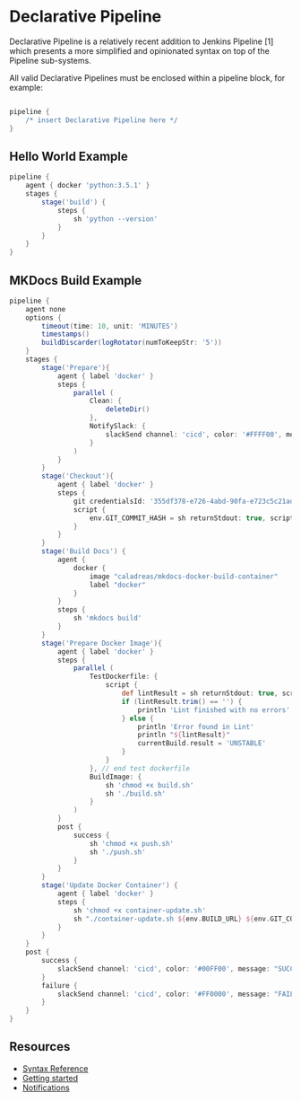# Declarative Pipeline

Declarative Pipeline is a relatively recent addition to Jenkins Pipeline [1] which presents a more simplified and opinionated syntax on top of the Pipeline sub-systems.

All valid Declarative Pipelines must be enclosed within a pipeline block, for example:

```groovy

pipeline {
    /* insert Declarative Pipeline here */
}
```

## Hello World Example

```groovy
pipeline {
    agent { docker 'python:3.5.1' }
    stages {
        stage('build') {
            steps {
                sh 'python --version'
            }
        }
    }
}
```

## MKDocs Build Example

```groovy
pipeline {
    agent none
    options {
        timeout(time: 10, unit: 'MINUTES')
        timestamps()
        buildDiscarder(logRotator(numToKeepStr: '5'))
    }
    stages {
        stage('Prepare'){
            agent { label 'docker' }
            steps {
                parallel (
                    Clean: {
                        deleteDir()
                    },
                    NotifySlack: {
                        slackSend channel: 'cicd', color: '#FFFF00', message: "STARTED: Job '${env.JOB_NAME} [${env.BUILD_NUMBER}]' (${env.BUILD_URL})"
                    }
                )
            }
        }
        stage('Checkout'){
            agent { label 'docker' }
            steps {
                git credentialsId: '355df378-e726-4abd-90fa-e723c5c21ad5', url: 'git@gitlab.flusso.nl:CICD/ci-cd-docs.git'
                script {
                    env.GIT_COMMIT_HASH = sh returnStdout: true, script: 'git rev-parse --verify HEAD'
                }
            }
        }
        stage('Build Docs') {
            agent {
                docker {
                    image "caladreas/mkdocs-docker-build-container"
                    label "docker"
                }
            }
            steps {
                sh 'mkdocs build'
            }
        }
        stage('Prepare Docker Image'){
            agent { label 'docker' }
            steps {
                parallel (
                    TestDockerfile: {
                        script {
                            def lintResult = sh returnStdout: true, script: 'docker run --rm -i lukasmartinelli/hadolint < Dockerfile'
                            if (lintResult.trim() == '') {
                                println 'Lint finished with no errors'
                            } else {
                                println 'Error found in Lint'
                                println "${lintResult}"
                                currentBuild.result = 'UNSTABLE'
                            }
                        }
                    }, // end test dockerfile
                    BuildImage: {
                        sh 'chmod +x build.sh'
                        sh './build.sh'
                    } 
                )
            }
            post {
                success {
                    sh 'chmod +x push.sh'
                    sh './push.sh'
                }
            }
        }
        stage('Update Docker Container') {
            agent { label 'docker' }
            steps {
                sh 'chmod +x container-update.sh'
                sh "./container-update.sh ${env.BUILD_URL} ${env.GIT_COMMIT_HASH}"
            }
        }
    }
    post {
        success {
            slackSend channel: 'cicd', color: '#00FF00', message: "SUCCESSFUL: Job '${env.JOB_NAME} [${env.BUILD_NUMBER}]' (${env.BUILD_URL})"
        }
        failure {
            slackSend channel: 'cicd', color: '#FF0000', message: "FAILED: Job '${env.JOB_NAME} [${env.BUILD_NUMBER}]' (${env.BUILD_URL})"
        }
    }
}
```

## Resources

* [Syntax Reference](https://github.com/jenkinsci/pipeline-model-definition-plugin/wiki/Syntax-Reference)
* [Getting started](https://jenkins.io/doc/book/pipeline/getting-started/)
* [Notifications](https://jenkins.io/blog/2017/02/15/declarative-notifications/)